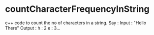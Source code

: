 # countCharacterFrequencyInString
c++ code to count the no of characters in a string. Say : Input : "Hello There" Output : h : 2 e : 3...

